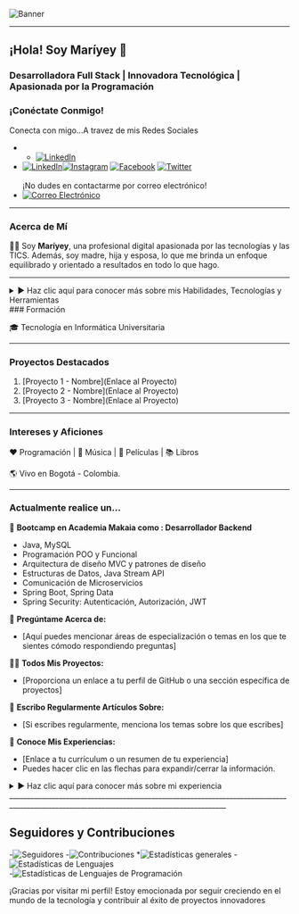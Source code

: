 <!-- Banner para GitHub - Maríyey, Desarrolladora Full Stack -->

![Banner](https://github.com/Mariayey12/Mariayey12/assets/92681721/fc807aca-7cae-4990-aea0-adb30232dfa8)

---

## ¡Hola! Soy Maríyey 👋

### Desarrolladora Full Stack | Innovadora Tecnológica | Apasionada por la Programación

### ¡Conéctate Conmigo!

Conecta con migo...A travez de mis Redes Sociales
- - [![LinkedIn](https://img.shields.io/badge/LinkedIn-Profile-blue?style=for-the-badge&logo=linkedin)](https://www.linkedin.com/in/mariayennifermartinezcordero709654268)
- [![LinkedIn](https://img.shields.io/badge/LinkedIn-Profile-blue?style=for-the-badge&logo=linkedin&style=LinkedIn)](https://www.linkedin.com/in/mariayennifermartinezcordero709654268)[![Instagram](https://img.shields.io/badge/Instagram-Follow%20Me-orange?style=for-the-badge&logo=instagram)](https://www.instagram.com/tu_usuario_de_instagram)
 [![Facebook](https://img.shields.io/badge/Facebook-Add%20Me-blue?style=for-the-badge&logo=facebook)](https://www.facebook.com/tu_usuario_de_facebook) [![Twitter](https://img.shields.io/badge/Twitter-Follow-blue?style=for-the-badge&logo=twitter)](https://twitter.com/tu_usuario_de_twitter)<br></br>
¡No dudes en contactarme por correo electrónico! 
- [![Correo Electrónico](https://img.shields.io/badge/Email-Contact%20Me-brightgreen?style=for-the-badge&logo=gmail)](mailto:tu@email.com)

_______________________________________________________________________________________________________________________________________________________________________________________________________
### Acerca de Mí

👩‍💼 Soy **Maríyey**, una profesional digital apasionada por las tecnologías y las TICS. Además, soy madre, hija y esposa, lo que me brinda un enfoque equilibrado y orientado a resultados en todo lo que hago.

---
<details>
<summary>▶️ Haz clic aquí para conocer más sobre mis  Habilidades, Tecnologías y Herramientas </summary>
### Habilidades y Tecnologías

#### Desarrollo Frontend:Languages
Programacion Orientada a eventos,a Objetos y Funcional
- <a href="https://www.w3.org/TR/html52/" style="text-decoration: none;">
  <div style="background-color: #E34F26; color: #ffffff; padding: 10px 40px; border: none; text-align: center; cursor: pointer; display: inline-block;">
    <img src="https://img.shields.io/badge/HTML5-E34F26?style=for-the-badge" alt="HTML5" width="60" height="50">
  </div>
</a>  

[![CSS3](https://img.shields.io/badge/CSS3-1572B6?style=for-the-badge&logo=css3&logoColor=white)](https://www.w3schools.com/css/) [![Bootstrap](https://img.shields.io/badge/Bootstrap-5C2D91?style=for-the-badge&logo=bootstrap&logoColor=white)](https://getbootstrap.com) [![Sass](https://img.shields.io/badge/Sass-CC6699?style=for-the-badge&logo=sass&logoColor=white)](https://sass-lang.com) [![JavaScript](https://img.shields.io/badge/JavaScript-F7DF1E?style=for-the-badge&logo=javascript&logoColor=black)](https://developer.mozilla.org/en-US/docs/Web/JavaScript) [![React](https://img.shields.io/badge/React-61DAFB?style=for-the-badge&logo=react&logoColor=black)](https://reactjs.org/) [![React Router DOM](https://img.shields.io/badge/React%20Router%20DOM-CA4245?style=for-the-badge)](https://reactrouter.com/web/guides/quick-start) [![Redux](https://img.shields.io/badge/Redux-764ABC?style=for-the-badge)](https://redux.js.org/) [![Vue.js](https://img.shields.io/badge/Vue.js-4FC08D?style=for-the-badge&logo=vue.js&logoColor=white)](https://vuejs.org/) [![PHP](https://img.shields.io/badge/PHP-777BB4?style=for-the-badge&logo=php&logoColor=white)](https://www.php.net)
____________________________________________________________________________________________________________________________________________________________________________________________________________

**Lenguajes Tranpilador de JavaScript**
- [![Webpack](https://img.shields.io/badge/Webpack-8DD6F9?style=for-the-badge&logo=webpack&logoColor=black)](https://webpack.js.org) [![Babel](https://img.shields.io/badge/Babel-F9DC3E?style=for-the-badge&logo=babel&logoColor=black)](https://babeljs.io/)
 
#### Desarrollo Backend:
- [![C](https://img.shields.io/badge/C-00599C?style=for-the-badge&logo=&logoColor=white)](https://www.cprogramming.com/) [![Java](https://img.shields.io/badge/Java-007396?style=for-the-badge&logo=java&logoColor=white)](https://www.java.com) [![Node.js](https://img.shields.io/badge/Node.js-339933?style=for-the-badge&logo=node.js&logoColor=white)](https://nodejs.org)                      
[![Spring](https://img.shields.io/badge/Spring-6DB33F?style=for-the-badge&logo=spring&logoColor=white)](https://spring.io/)
____________________________________________________________________________________________________________________________________________________________________________________________________________
- REST API, Microservicios
- Spring Security, JWT
**Database
- [![MongoDB](https://img.shields.io/badge/MongoDB-47A248?style=for-the-badge&logo=mongodb&logoColor=white)](https://www.mongodb.com/) [![MySQL](https://img.shields.io/badge/MySQL-4479A1?style=for-the-badge&logo=mysql&logoColor=white)](https://www.mysql.com/)
_____________________________________________________________________________________________________________________________________________________________________________________________________________
**Backend as a Service (BaaS)
- [![Firebase](https://img.shields.io/badge/Firebase-FFCA28?style=for-the-badge&logo=firebase&logoColor=black)](https://firebase.google.com/)[![Heroku](https://img.shields.io/badge/Heroku-430098?style=for-the-badge&logo=heroku&logoColor=white)](https://heroku.com)
_____________________________________________________________________________________________________________________________________________________________________________________________________________
**Testing
- [![Postman](https://img.shields.io/badge/Postman-FF6C37?style=for-the-badge&logo=postman&logoColor=white)](https://postman.com) <a href="https://jestjs.io" target="_blank" rel="noreferrer"> <img src="https://www.vectorlogo.zone/logos/jestjsio/jestjsio-icon.svg" alt="jest" width="40" height="40"/> </a> <a href="https://www.php.net" target="_blank" rel="noreferrer">[![JUnit](https://img.shields.io/badge/JUnit-25A162?style=for-the-badge&logo=junit&logoColor=white)](https://junit.org/junit5/)
_____________________________________________________________________________________________________________________________________________________________________________________________________________

#### Herramientas y Métodos:
 **Software 
- [![Figma](https://img.shields.io/badge/Figma-F24E1E?style=for-the-badge&logo=figma&logoColor=white)](https://www.figma.com/) [![Git](https://img.shields.io/badge/Git-F05032?style=for-the-badge&logo=git&logoColor=white)](https://git-scm.com/) [![Illustrator](https://img.shields.io/badge/Illustrator-FF9A00?style=for-the-badge&logo=adobe-illustrator&logoColor=black)](https://www.adobe.com/in/products/illustrator.html) [![Linux](https://img.shields.io/badge/Linux-FCC624?style=for-the-badge&logo=linux&logoColor=black)](https://www.linux.org/) [![Vercel](https://img.shields.io/badge/Vercel-000000?style=for-the-badge&logo=vercel&logoColor=white)](https://vercel.com/)
_________________________________________________________________________________________________________________________________________________________________________________________________________
- :sparkles:  Metodologías Ágiles,Diing thinking, Diagrama UML
- UML, Design Thinking
- Patrón Arquitectónico MVC

---
</details>
### Formación

🎓 Tecnología en Informática Universitaria

---
### Proyectos Destacados

1. [Proyecto 1 - Nombre](Enlace al Proyecto)
2. [Proyecto 2 - Nombre](Enlace al Proyecto)
3. [Proyecto 3 - Nombre](Enlace al Proyecto)

---

### Intereses y Aficiones

❤️ Programación | 🖤 Música | 💙 Películas | 📚 Libros

🌎 Vivo en Bogotá - Colombia.

---

### Actualmente realice un...

🌱 **Bootcamp en Academia Makaia como : Desarrollador Backend**
   - Java, MySQL
   - Programación POO y Funcional
   - Arquitectura de diseño MVC y patrones de diseño
   - Estructuras de Datos, Java Stream API
   - Comunicación de Microservicios
   - Spring Boot, Spring Data
   - Spring Security: Autenticación, Autorización, JWT

💬 **Pregúntame Acerca de:**
   - [Aquí puedes mencionar áreas de especialización o temas en los que te sientes cómodo respondiendo preguntas]

👨‍💻 **Todos Mis Proyectos:**
   - [Proporciona un enlace a tu perfil de GitHub o una sección específica de proyectos]

📝 **Escribo Regularmente Artículos Sobre:**
   - [Si escribes regularmente, menciona los temas sobre los que escribes]

📄 **Conoce Mis Experiencias:**
   - [Enlace a tu currículum o un resumen de tu experiencia]
   - Puedes hacer clic en las flechas para expandir/cerrar la información.

<details>
<summary>▶️ Haz clic aquí para conocer más sobre mi experiencia</summary>

[Detalles de Experiencia]

</details>
___________________________________________________________________________________________________________________________________________

## Seguidores y Contribuciones
-![Seguidores](https://img.shields.io/github/followers/Mariayey12?label=Seguidores&style=social) 
-![Contribuciones](https://img.shields.io/github/commit-activity/m/Mariayey12/Mariayey12?label=Contribuciones) 
*![Estadísticas generales](https://github-readme-stats.vercel.app/api?username=Mariayey12&show_icons=true&theme=radical)
-![Estadísticas de Lenguajes](https://github-readme-stats.vercel.app/api/top-langs/?username=Mariayey12&layout=compact&hide=html)    
-![Estadísticas de Lenguajes de Programación](https://tokei.rs/b1/github/Mariayey12/Mariayey12)

¡Gracias por visitar mi perfil! Estoy emocionada por seguir creciendo en el mundo de la tecnología y contribuir al éxito de proyectos innovadores
 





